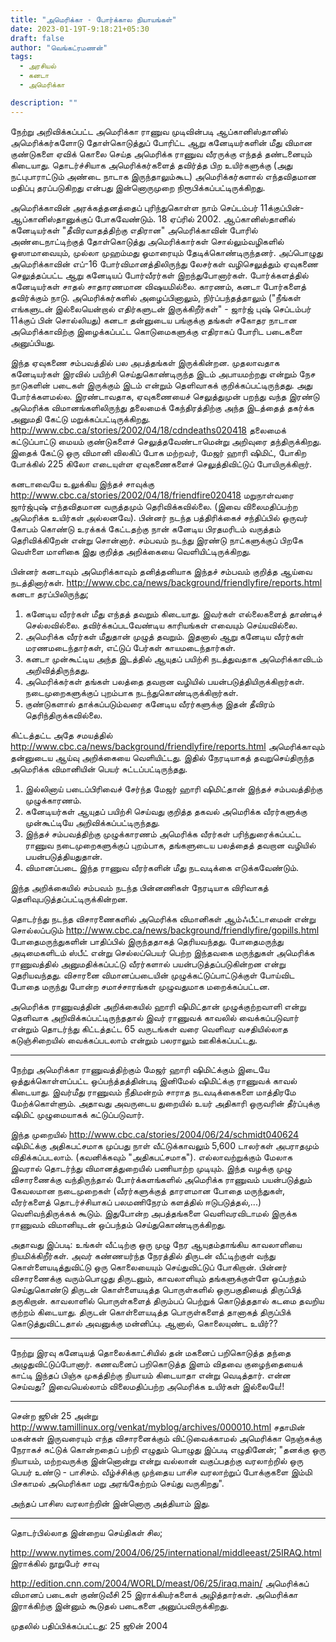 ```yaml
---
title: "அமெரிக்கா - போர்க்கால நியாயங்கள்"
date: 2023-01-19T-9:18:21+05:30
draft: false
author: "வெங்கட்ரமணன்"
tags:
  - அரசியல்
  - கனடா
  - அமெரிக்கா

description: ""
---
```


நேற்று அறிவிக்கப்பட்ட அமெரிக்கா ராணுவ முடிவின்படி ஆப்கானிஸ்தானில் அமெரிக்கர்களோடு தோள்கொடுத்துப் போரிட்ட ஆறு கனேடியர்களின் மீது விமான குண்டுகளை ஏவிக் கொலை செய்த அமெரிக்க ராணுவ வீரருக்கு எந்தத் தண்டனையும் கிடையாது.  தொடர்ச்சியாக அமெரிக்கர்களைத் தவிர்த்த பிற உயிர்களுக்கு (அது நட்புபாராட்டும் அண்டை நாடாக இருந்தாலும்கூட) அமெரிக்கர்களால் எந்தவிதமான மதிப்பு தரப்படுகிறது என்பது இன்னொருமுறை நிரூபிக்கப்பட்டிருக்கிறது. 

அமெரிக்காவின் அரக்கத்தனத்தைப் புரிந்துகொள்ள நாம் செப்டம்பர் 11க்குப்பின்-ஆப்கானிஸ்தானுக்குப் போகவேண்டும். 18 ஏப்ரில் 2002. ஆப்கானிஸ்தானில் கனேடியர்கள் "தீவிரவாதத்திற்கு எதிரான" அமெரிக்காவின் போரில் அண்டைநாட்டிற்குத் தோள்கொடுத்து அமெரிக்கார்கள் சொல்லும்வழிகளில் ஓஸாமாவையும், முல்லா முஹம்மது ஓமாரையும் தேடிக்கொண்டிருந்தனர். அப்பொழுது அமெரிக்காவின் எப்-16 போர்விமானத்திலிருந்து  லேசர்கள் வழிசெலுத்தும் ஏவுகணை செலுத்தப்பட்ட ஆறு கனேடியப் போர்வீரர்கள் இறந்துபோனார்கள். போர்க்களத்தில் கனேடியர்கள் சாதல் சாதாரணமான விஷயமில்லை. காரணம், கனடா போர்களைத் தவிர்க்கும் நாடு. அமெரிக்கர்களில் அழைப்பினாலும், நிர்ப்பந்தத்தாலும் ("நீங்கள் எங்களுடன் இல்லையென்றால் எதிர்களுடன் இருக்கிறீர்கள்" - ஜார்ஜ் புஷ் செப்டம்பர் 11க்குப் பின் சொல்லியது) கனடா தன்னுடைய பங்குக்கு தங்கள் சகோதர நாடான அமெரிக்காவிற்கு இழைக்கப்பட்ட கொடுமைகளுக்கு எதிராகப் போரிட படைகளை அனுப்பியது. 

இந்த ஏவுகணை சம்பவத்தில் பல அபத்தங்கள் இருக்கின்றன. முதலாவதாக கனேடியர்கள் இரவில் பயிற்சி செய்துகொண்டிருந்த இடம் அபாயமற்றது என்றும் நேச நாடுகளின் படைகள் இருக்கும் இடம் என்றும் தெளிவாகக் குறிக்கப்பட்டிருந்தது. அது போர்க்களமல்ல. இரண்டாவதாக, ஏவுகணையைச் செலுத்துமுன் பறந்து வந்த இரண்டு அமெரிக்க விமானங்களிலிருந்து தலைமைக் கேந்திரத்திற்கு அந்த இடத்தைத் தகர்க்க அனுமதி கேட்டு மறுக்கப்பட்டிருக்கிறது. http://www.cbc.ca/stories/2002/04/18/cdndeaths020418 தலைமைக் கட்டுப்பாட்டு மையம் குண்டுகளைச் செலுத்தவேண்டாமென்று அறிவுரை தந்திருக்கிறது. இதைக் கேட்டு ஒரு விமானி விலகிப் போக மற்றவர், மேஜர் ஹாரி ஷிமிட், போகிற போக்கில் 225 கிலோ எடையுள்ள ஏவுகணைகளைச் செலுத்திவிட்டுப் போயிருக்கிறார்.

கனடாவையே உலுக்கிய இந்தச் சாவுக்கு http://www.cbc.ca/stories/2002/04/18/friendfire020418 மறுநாள்வரை ஜார்ஜ்புஷ் எந்தவிதமான வருத்தமும் தெரிவிக்கவில்லை. (இவை விலைமதிப்பற்ற அமெரிக்க உயிர்கள் அல்லனவே). பின்னர் நடந்த பத்திரிக்கைச் சந்திப்பில் ஒருவர் கோபம் கொண்டு உரக்கக் கேட்டதற்கு நான் கனேடிய பிரதமரிடம் வருத்தம் தெரிவிக்கிறேன் என்று சொன்னார். சம்பவம் நடந்து இரண்டு நாட்களுக்குப் பிறகே வெள்ளை மாளிகை இது குறித்த அறிக்கையை வெளியிட்டிருக்கிறது. 

பின்னர் கனடாவும் அமெரிக்காவும் தனித்தனியாக இந்தச் சம்பவம் குறித்த ஆய்வை நடத்தினார்கள்.  http://www.cbc.ca/news/background/friendlyfire/reports.html கனடா தரப்பிலிருந்து;

1. கனேடிய வீரர்கள் மீது எந்தத் தவறும் கிடையாது. இவர்கள் எல்லைகளைத் தாண்டிச் செல்லவில்லை. தவிர்க்கப்படவேண்டிய காரியங்கள் எவையும் செய்யவில்லை.
2. அமெரிக்க வீரர்கள் மீதுதான் முழுத் தவறும். இதனால் ஆறு கனேடிய வீரர்கள் மரணமடைந்தார்கள், எட்டுப் பேர்கள் காயமடைந்தார்கள். 
3. கனடா முன்கூட்டிய அந்த இடத்தில் ஆயுதப் பயிற்சி நடத்துவதாக அமெரிக்காவிடம் அறிவித்திருந்தது.
4. அமெரிக்கர்கள் தங்கள் பலத்தை தவறான வழியில் பயன்படுத்தியிருக்கிறார்கள். நடைமுறைகளுக்குப் புறம்பாக நடந்துகொண்டிருக்கிறார்கள்.
5. குண்டுகளால் தாக்கப்படும்வரை கனேடிய வீரர்களுக்கு இதன் தீவிரம் தெரிந்திருக்கவில்லை.

கிட்டத்தட்ட அதே சமயத்தில் http://www.cbc.ca/news/background/friendlyfire/reports.html அமெரிக்காவும் தன்னுடைய ஆய்வு அறிக்கையை வெளியிட்டது. இதில் நேரடியாகத் தவறுசெய்திருந்த அமெரிக்க விமானியின் பெயர் சுட்டப்பட்டிருந்தது.

1. இல்லினாய் படைப்பிரிவைச் சேர்ந்த மேஜர் ஹாரி ஷிமிட்தான் இந்தச் சம்பவத்திற்கு முழுக்காரணம்.
2. கனேடியர்கள் ஆயுதப் பயிற்சி செய்வது குறித்த தகவல் அமெரிக்க வீரர்களுக்கு முன்கூட்டியே அறிவிக்கப்பட்டிருந்தது.
3. இந்தச் சம்பவத்திற்கு முழுக்காரணம் அமெரிக்க வீரர்கள் பரிந்துரைக்கப்பட்ட ராணுவ நடைமுறைகளுக்குப் புறம்பாக, தங்களுடைய பலத்தைத் தவறான வழியில் பயன்படுத்தியதுதான். 
4. விமானப்படை இந்த ராணுவ வீரர்களின் மீது நடவடிக்கை எடுக்கவேண்டும். 

இந்த அறிக்கையில் சம்பவம் நடந்த பின்னணிகள் நேரடியாக விரிவாகத் தெளிவுபடுத்தப்பட்டிருக்கின்றன. 

தொடர்ந்து நடந்த விசாரணைகளில் அமெரிக்க விமானிகள் ஆம்ஃபீட்டாமைன் என்று சொல்லப்படும் http://www.cbc.ca/news/background/friendlyfire/gopills.html போதைமருந்துகளின் பாதிப்பில் இருந்ததாகத் தெரியவந்தது. போதைமருந்து அடிமைகளிடம் ஸ்பீட் என்று செல்லப்பெயர் பெற்ற இந்தவகை மருந்துகள் அமெரிக்க ராணுவத்தில் அனுமதிக்கப்பட்டு வீரர்களால் பயன்படுத்தப்படுகின்றன என்று தெரியவந்தது. விசாரனை விமானப்படையின் முழுக்கட்டுப்பாட்டுக்குள் போய்விட போதை மருந்து போன்ற சமாச்சாரங்கள் முழுவதுமாக மறைக்கப்பட்டன. 

அமெரிக்க ராணுவத்தின் அறிக்கையில் ஹாரி ஷிமிட்தான் முழுக்குற்றவாளி என்று தெளிவாக அறிவிக்கப்பட்டிருந்ததால் இவர் ராணுவக் காவலில் வைக்கப்படுவார் என்றும் தொடர்ந்து கிட்டத்தட்ட 65 வருடங்கள் வரை வெளிவர வசதியில்லாத கடுஞ்சிறையில் வைக்கப்படலாம் என்றும் பலராலும் ஊகிக்கப்பட்டது. 

* * *
நேற்று அமெரிக்கா ராணுவத்திற்கும் மேஜர் ஹாரி ஷிமிட்க்கும் இடையே ஒத்துக்கொள்ளப்பட்ட ஒப்பந்த்தத்தின்படி இனிமேல் ஷிமிட்க்கு ராணுவக் காவல் கிடையாது. இவர்மீது ராணுவம் நீதிமன்றம் சாராத நடவடிக்கைகளை மாத்திரமே மேற்க்கொள்ளும். அதாவது அவருடைய துறையில் உயர் அதிகாரி ஒருவரின் தீர்ப்புக்கு ஷிமிட் முழுமையாகக் கட்டுப்படுவார். 

இந்த முறையில் http://www.cbc.ca/stories/2004/06/24/schmidt040624 ஷிமிட்க்கு அதிகபட்சமாக முப்பது நாள் வீட்டுக்காவலும் 5,600 டாலர்கள் அபராதமும் விதிக்கப்படலாம். (கவனிக்கவும் "அதிகபட்சமாக").  எல்லாவற்றுக்கும் மேலாக இவரால் தொடர்ந்து விமானத்துறையில் பணியாற்ற முடியும். இந்த வழக்கு முழு விசாரணைக்கு வந்திருந்தால் போர்க்களங்களில் அமெரிக்க ராணுவம் பயன்படுத்தும் கேவலமான நடைமுறைகள் (வீரர்களுக்குத் தாரளமான போதை மருந்துகள், வீரர்களைத் தொடர்ச்சியாகப் பலமணிநேரம் களத்தில் ஈடுபடுத்தல்,...) வெளிவந்திருக்கக் கூடும். இதுபோன்ற அபத்தங்களை வெளிவரவிடாமல் இருக்க ராணுவம் விமானியுடன் ஒப்பந்தம் செய்துகொண்டிருக்கிறது. 

அதாவது இப்படி: உங்கள் வீட்டிற்கு ஒரு முழு நேர ஆயுதம்தாங்கிய காவலாளியை நியமிக்கிறீர்கள். அவர் கண்ணயர்ந்த நேரத்தில் திருடன் வீட்டிற்குள் வந்து கொள்ளையடித்துவிட்டு ஒரு கொலையையும்  செய்துவிட்டுப் போகிறான். பின்னர் விசாரணைக்கு வரும்பொழுது திருடனும், காவலாளியும் தங்களுக்குள்ளே ஒப்பந்தம் செய்துகொண்டு திருடன் கொள்ளையடித்த பொருள்களில் ஒருபகுதியைத் திருப்பித் தருகிறான். காவலாளில் பொருள்களைத் திரும்பப் பெற்றுக் கொடுத்ததால் கடமை தவறிய குற்றம் கிடையாது. திருடன் கொள்ளையடித்த பொருள்களைத் தானாகத் திருப்பிக் கொடுத்துவிட்டதால் அவனுக்கு மன்னிப்பு. ஆனால், கொலையுண்ட உயிர்??

* * * 

நேற்று இரவு கனேடியத் தொலைக்காட்சியில் தன் மகனைப் பறிகொடுத்த தந்தை அழுதுவிட்டுப்போனார். கணவனைப் பறிகொடுத்த இளம் விதவை குழைந்தையைக் காட்டி இந்தப் பிஞ்சு முகத்திற்கு நியாயம் கிடையாதா என்று வெடித்தார். என்ன செய்வது? இவையெல்லாம் விலைமதிப்பற்ற அமெரிக்க உயிர்கள் இல்லையே!!

* * *
சென்ற ஜூன் 25 அன்று http://www.tamillinux.org/venkat/myblog/archives/000010.html சதாமின் மகன்கள் இருவரையும் எந்த விசாரனைக்கும் விட்டுவைக்காமல் அமெரிக்கா நெஞ்சுக்கு நேராகச் சுட்டுக் கொன்றதைப் பற்றி எழுதும் பொழுது இப்படி எழுதினேன்; "தனக்கு ஒரு நியாயம், மற்றவருக்கு இன்னொன்று என்று வல்லான் வகுப்பதற்கு வரலாற்றில் ஒரு பெயர் உண்டு - பாசிசம். வீழ்ச்சிக்கு முந்தைய பாசிச வரலாற்றுப் போக்குகளை இம்மி பிசகாமல் அமெரிக்கா மறு அரங்கேற்றம் செய்து வருகிறது".  

அந்தப் பாசிஸ வரலாற்றின் இன்னொரு அத்தியாம் இது. 

* * * 
தொடர்பில்லாத இன்றைய செய்திகள் சில; 


http://www.nytimes.com/2004/06/25/international/middleeast/25IRAQ.html  இராக்கில் நூறுபேர் சாவு

http://edition.cnn.com/2004/WORLD/meast/06/25/iraq.main/ அமெரிக்கப் விமானப் படைகள் குண்டுவீசி 25 இராக்கியர்களைக் அழித்தார்கள்.  அமெரிக்கா இராக்கிற்கு இன்னும் கூடுதல் படைகளை அனுப்பவிருக்கிறது. 

முதலில் பதிப்பிக்கப்பட்டது: 25 ஜூன் 2004